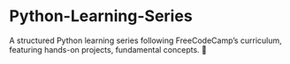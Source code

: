 # Python-Learning-Series
A structured Python learning series following FreeCodeCamp’s curriculum, featuring hands-on projects, fundamental concepts. 🚀
